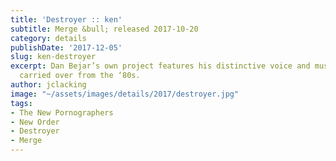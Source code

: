 ```yaml
---
title: 'Destroyer :: ken'
subtitle: Merge &bull; released 2017-10-20
category: details
publishDate: '2017-12-05'
slug: ken-destroyer
excerpt: Dan Bejar’s own project features his distinctive voice and musical mannerisms,
  carried over from the ‘80s.
author: jclacking
image: "~/assets/images/details/2017/destroyer.jpg"
tags:
- The New Pornographers
- New Order
- Destroyer
- Merge
---
```


